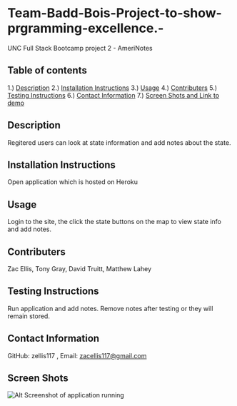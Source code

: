 # Team-Badd-Bois-Project-to-show-prgramming-excellence.-
UNC Full Stack Bootcamp project 2 - AmeriNotes

## Table of contents
1.) [Description](#description)
2.) [Installation Instructions](#install)
3.) [Usage](#usage)
4.) [Contributers](#contributers)
5.) [Testing Instructions](#testing)
6.) [Contact Information](#contact)
7.) [Screen Shots and Link to demo](#screenShots)

<a name="description"></a>
## Description
Regitered users can look at state information and add notes about the state.  

<a name="install"></a>
## Installation Instructions
Open application which is hosted on Heroku 

<a name="usage"></a>
## Usage
Login to the site, the click the state buttons on the map to view state info and add notes.

<a name="contributers"></a>
## Contributers
Zac Ellis, Tony Gray, David Truitt, Matthew Lahey

<a name="test"></a>
## Testing Instructions
Run application and add notes. 
Remove notes after testing or they will remain stored.

<a name="contact"></a>
## Contact Information
GitHub: zellis117 , Email: zacellis117@gmail.com

<a name="screenShots"></a>
## Screen Shots 
![Alt Screenshot of application running](./images/screenShot1.jpg)
